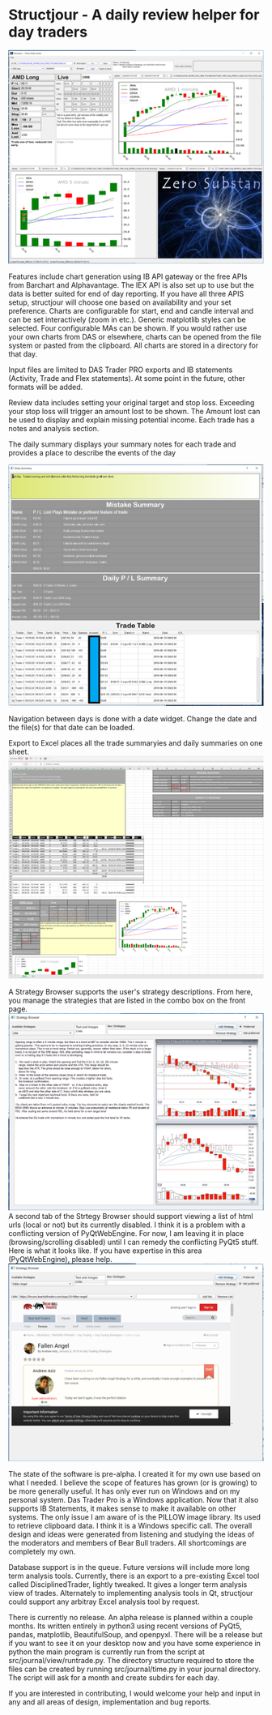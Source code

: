 # Structjour - A daily review helper for day traders
![Image of structjour](images/structjour.png)

Features include chart generation using IB API gateway or the free APIs from Barchart and  Alphavantage. The IEX API is also set up to use but the data is better suited for end of day reporting. If you have all three APIS setup, structjour will choose one based on availability and your set preference. Charts are configurable for start, end  and candle interval and can be set interactively (zoom in etc.). Generic matplotlib styles can be selected. Four configurable MAs can be shown. If you would rather use your own charts from DAS or elsewhere, charts can be opened from the file system or pasted from the clipboard. All charts are stored in a directory for that day.

Input files are limited to DAS Trader PRO exports and IB statements (Activity, Trade and Flex statements). At some point in the future, other formats will be added.

Review data includes setting your original target and stop loss. Exceeding your stop loss will trigger an amount lost to be shown. The Amount lost can be used to display and explain missing potential income. Each trade has a notes and analysis section. 

The daily summary displays your summary notes for each trade and provides a place to describe the events of the day

![Image of daily summary](images/dailysummary.png)

Navigation between days is done with a date widget. Change the date and the file(s) for that date can be loaded.

Export to Excel places all the trade summaryies and daily summaries on one sheet.
![Image of excel](images/excel.png) 

A Strategy Browser supports the user's strategy descriptions. From here, you manage the strategies that are listed in the combo box on the front page.
![Image of excel](images/strategybrowser.png) 
A second tab of the Strtegy Browser should support viewing a list of html urls (local or not) but its currently disabled. I think it is a problem with a conflicting version of PyQtWebEngine. For now, I am leaving it in place (browsing/scrolling disabled) until I can remedy the conflicting PyQt5 stuff. Here is what it looks like. If you have expertise in this area (PyQtWebEngine), please help.
![Image of excel](images/strategybrowserweb.png) 

The state of the software is pre-alpha. I created it for my own use based on what I needed. I believe the scope of features has grown (or is growing) to be more generally useful.  It has only ever run on Windows and on my personal system. Das Trader Pro is a Windows application. Now that it also supports IB Statements, it makes sense to make it available on other systems. The only issue I am aware of is the PILLOW image library. Its used to retrieve clipboard data. I think it is a Windows specific call.  The overall design and ideas were generated from listening and studying the ideas of the moderators and members of Bear Bull traders. All shortcomings are completely my own.

Database support is in the queue. Future versions will include more long term analysis tools. Currently, there is an export to a pre-existing Excel tool called DisciplinedTrader, lightly tweaked. It gives a longer term analysis view of trades. Alternately to implementing analysis tools in Qt, structjour could support any arbitray Excel analysis tool by request.

There is currently no release. An alpha release is planned within a couple months. Its written entirely in python3 using recent versions of PyQt5, pandas, matplotlib, BeautifulSoup, and openpyxl. There will be a release but if you want to see it on your desktop now and you have some experience in python the main program is currently run from the script at src/journal/view/runtrade.py. The directory structure required to store the files can be created by running src/journal/time.py in your journal directory. The script will ask for a month and create subdirs for each day.

If you are interested in contributing, I would welcome your help and input in any and all areas of design, implementation and bug reports.





